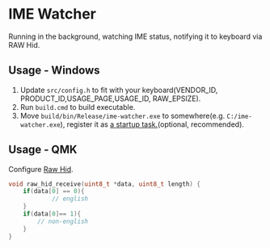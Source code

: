 # IME Watcher

Running in the background, watching IME status, notifying it to keyboard via RAW Hid.

## Usage - Windows

1. Update `src/config.h` to fit with your keyboard(VENDOR_ID, PRODUCT_ID,USAGE_PAGE,USAGE_ID, RAW_EPSIZE).    
2. Run `build.cmd` to build executable.   
3. Move `build/bin/Release/ime-watcher.exe` to somewhere(e.g. `C:/ime-watcher.exe`), register it as [a startup task.](https://superuser.com/a/929227)(optional, recommended).   

## Usage - QMK

Configure [Raw Hid](https://docs.qmk.fm/features/rawhid).

```cpp
void raw_hid_receive(uint8_t *data, uint8_t length) {
    if(data[0] == 0){
            // english
    }
    if(data[0]== 1){
        // non-english
    }
}
```

